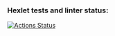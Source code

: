 ### Hexlet tests and linter status:
[![Actions Status](https://github.com/itsfera/php-project-45/workflows/hexlet-check/badge.svg)](https://github.com/itsfera/php-project-45/actions)